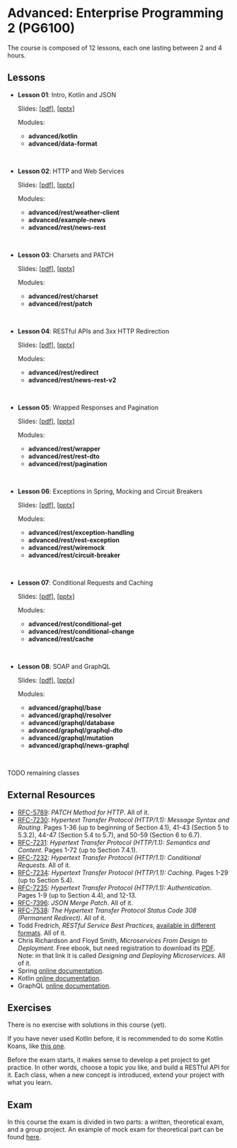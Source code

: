 # Advanced: Enterprise Programming 2 (PG6100)

The course is composed of 12 lessons, each one lasting between 2 and 4 hours.

## Lessons

* **Lesson 01**: Intro, Kotlin and JSON
  
  Slides: [[pdf]](slides/lesson_01_intro.pdf), 
          [[pptx]](slides/lesson_01_intro.pptx)
          
  Modules:     
  
  * **advanced/kotlin**
  * **advanced/data-format**            

<br />

* **Lesson 02**: HTTP and Web Services
  
  Slides: [[pdf]](slides/lesson_02.pdf), 
          [[pptx]](slides/lesson_02.pptx)
          
  Modules:     
  
  * **advanced/rest/weather-client**
  * **advanced/example-news**
  * **advanced/rest/news-rest**

<br />

* **Lesson 03**: Charsets and PATCH
  
  Slides: [[pdf]](slides/lesson_03.pdf), 
          [[pptx]](slides/lesson_03.pptx)
          
  Modules:     
  
  * **advanced/rest/charset**
  * **advanced/rest/patch**

<br />


* **Lesson 04**: RESTful APIs and 3xx HTTP Redirection
  
  Slides: [[pdf]](slides/lesson_04.pdf), 
          [[pptx]](slides/lesson_04.pptx)
          
  Modules:     
  
  * **advanced/rest/redirect**
  * **advanced/rest/news-rest-v2**

<br />

* **Lesson 05**: Wrapped Responses and Pagination
  
  Slides: [[pdf]](slides/lesson_05.pdf), 
          [[pptx]](slides/lesson_05.pptx)
          
  Modules:     
  
  * **advanced/rest/wrapper**
  * **advanced/rest/rest-dto**
  * **advanced/rest/pagination**

<br />

* **Lesson 06**: Exceptions in Spring, Mocking and Circuit Breakers
  
  Slides: [[pdf]](slides/lesson_06.pdf), 
          [[pptx]](slides/lesson_06.pptx)
          
  Modules:     
  
  * **advanced/rest/exception-handling**
  * **advanced/rest/rest-exception**
  * **advanced/rest/wiremock**
  * **advanced/rest/circuit-breaker**

<br />


* **Lesson 07**: Conditional Requests and Caching
  
  Slides: [[pdf]](slides/lesson_07.pdf), 
          [[pptx]](slides/lesson_07.pptx)
          
  Modules:     
  
  * **advanced/rest/conditional-get**
  * **advanced/rest/conditional-change**
  * **advanced/rest/cache**

<br />

* **Lesson 08**: SOAP and GraphQL
  
  Slides: [[pdf]](slides/lesson_08.pdf), 
          [[pptx]](slides/lesson_08.pptx)
          
  Modules:     
  
  * **advanced/graphql/base**
  * **advanced/graphql/resolver**
  * **advanced/graphql/database**
  * **advanced/graphql/graphql-dto**
  * **advanced/graphql/mutation**
  * **advanced/graphql/news-graphql**

<br />


TODO remaining classes

## External Resources

* [RFC-5789](https://tools.ietf.org/html/rfc5789): *PATCH Method for HTTP*. 
  All of it.
* [RFC-7230](https://tools.ietf.org/html/rfc7230): *Hypertext Transfer Protocol (HTTP/1.1): Message Syntax and Routing*.
  Pages 1-36 (up to beginning of Section 4.1), 
  41-43 (Section 5 to 5.3.2),
  44-47 (Section 5.4 to 5.7),
  and 50-59 (Section 6 to 6.7).
* [RFC-7231](https://tools.ietf.org/html/rfc7231): *Hypertext Transfer Protocol (HTTP/1.1): Semantics and Content*.
  Pages 1-72 (up to Section 7.4.1).
* [RFC-7232](https://tools.ietf.org/html/rfc7232): *Hypertext Transfer Protocol (HTTP/1.1): Conditional Requests*.
  All of it.  
* [RFC-7234](https://tools.ietf.org/html/rfc7234): *Hypertext Transfer Protocol (HTTP/1.1): Caching*. 
  Pages 1-29 (up to Section 5.4).
* [RFC-7235](https://tools.ietf.org/html/rfc7235): *Hypertext Transfer Protocol (HTTP/1.1): Authentication*. 
  Pages 1-9 (up to Section 4.4),
  and 12-13.
* [RFC-7396](https://tools.ietf.org/html/rfc7396): *JSON Merge Patch*.
  All of it.
* [RFC-7538](https://tools.ietf.org/html/rfc7538): *The Hypertext Transfer Protocol Status Code 308 (Permanent Redirect)*.
  All of it.    
* Todd Fredrich, *RESTful Service Best Practices*, [available in different formats](https://www.restapitutorial.com/resources.html).
  All  of it.  
* Chris Richardson and Floyd Smith, *Microservices From Design to Deployment*.
  Free ebook, but need registration to download its [PDF](https://www.nginx.com/resources/library/designing-deploying-microservices/).
  Note: in that link it is called *Designing and Deploying Microservices*.  All of it.
* Spring [online documentation](https://spring.io).
* Kotlin [online documentation](https://kotlinlang.org/docs/kotlin-docs.pdf).
* GraphQL [online documentation](https://graphql.org/).

## Exercises

There is no exercise with solutions in this course (yet).

If you have never used Kotlin before, it is recommended to do some
Kotlin Koans, like [this one](https://kotlinlang.org/docs/tutorials/koans.html). 

Before the exam starts, it makes sense to develop a pet project to get practice.
In other words, choose a topic you like, and build a RESTful API for it.
Each class, when a new concept is introduced, extend your project with what
you learn. 

## Exam

In this course the exam is divided in two parts: a written, theoretical exam,
and a group project.
An example of mock exam for theoretical part can be found [here](exams/theory_mock_exam.pdf).
